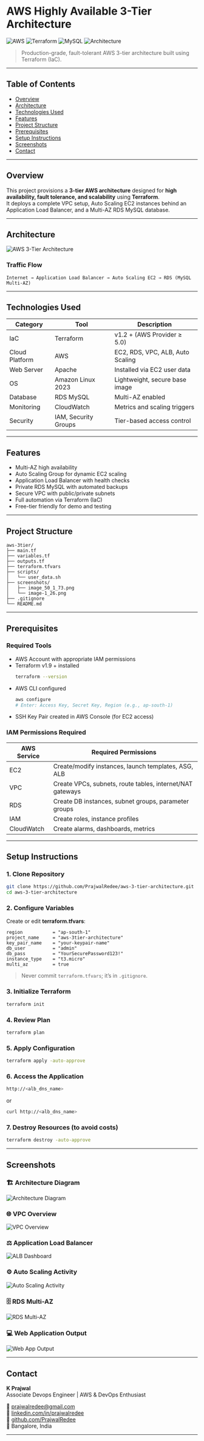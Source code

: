 # AWS Highly Available 3-Tier Architecture

![AWS](https://img.shields.io/badge/AWS-%23FF9900.svg?style=for-the-badge&logo=amazon-aws&logoColor=white)
![Terraform](https://img.shields.io/badge/Terraform-%235835CC.svg?style=for-the-badge&logo=terraform&logoColor=white)
![MySQL](https://img.shields.io/badge/MySQL-%2300f.svg?style=for-the-badge&logo=mysql&logoColor=white)
![Architecture](https://img.shields.io/badge/High%20Availability-Enabled-success?style=for-the-badge)

> Production-grade, fault-tolerant AWS 3-tier architecture built using Terraform (IaC).

---

## Table of Contents
- [Overview](#overview)
- [Architecture](#architecture)
- [Technologies Used](#technologies-used)
- [Features](#features)
- [Project Structure](#project-structure)
- [Prerequisites](#prerequisites)
- [Setup Instructions](#setup-instructions)
- [Screenshots](#screenshots)
- [Contact](#contact)

---

## Overview
This project provisions a **3-tier AWS architecture** designed for **high availability, fault tolerance, and scalability** using **Terraform**.  
It deploys a complete VPC setup, Auto Scaling EC2 instances behind an Application Load Balancer, and a Multi-AZ RDS MySQL database.

---

## Architecture
![AWS 3-Tier Architecture](screenshots/image_50_1_73.png)

### Traffic Flow
```
Internet → Application Load Balancer → Auto Scaling EC2 → RDS (MySQL Multi-AZ)
```

---

## Technologies Used

| Category | Tool | Description |
|-----------|------|-------------|
| IaC | Terraform | v1.2 + (AWS Provider ≥ 5.0) |
| Cloud Platform | AWS | EC2, RDS, VPC, ALB, Auto Scaling |
| Web Server | Apache | Installed via EC2 user data |
| OS | Amazon Linux 2023 | Lightweight, secure base image |
| Database | RDS MySQL | Multi-AZ enabled |
| Monitoring | CloudWatch | Metrics and scaling triggers |
| Security | IAM, Security Groups | Tier-based access control |

---

## Features
- Multi-AZ high availability  
- Auto Scaling Group for dynamic EC2 scaling  
- Application Load Balancer with health checks  
- Private RDS MySQL with automated backups  
- Secure VPC with public/private subnets  
- Full automation via Terraform (IaC)  
- Free-tier friendly for demo and testing  

---

## Project Structure
```
aws-3tier/
├── main.tf
├── variables.tf
├── outputs.tf
├── terraform.tfvars
├── scripts/
│   └── user_data.sh
├── screenshots/
│   ├── image_50_1_73.png
│   └── image-1_26.png
├── .gitignore
└── README.md
```

---

## Prerequisites

### Required Tools
- AWS Account with appropriate IAM permissions  
- Terraform v1.9 + installed  
  ```bash
  terraform --version
  ```
- AWS CLI configured  
  ```bash
  aws configure
  # Enter: Access Key, Secret Key, Region (e.g., ap-south-1)
  ```
- SSH Key Pair created in AWS Console (for EC2 access)

### IAM Permissions Required

| AWS Service | Required Permissions |
|--------------|----------------------|
| EC2 | Create/modify instances, launch templates, ASG, ALB |
| VPC | Create VPCs, subnets, route tables, internet/NAT gateways |
| RDS | Create DB instances, subnet groups, parameter groups |
| IAM | Create roles, instance profiles |
| CloudWatch | Create alarms, dashboards, metrics |

---

## Setup Instructions

### 1. Clone Repository
```bash
git clone https://github.com/PrajwalRedee/aws-3-tier-architecture.git
cd aws-3-tier-architecture
```

### 2. Configure Variables
Create or edit **terraform.tfvars**:
```hcl
region           = "ap-south-1"
project_name     = "aws-3tier-architecture"
key_pair_name    = "your-keypair-name"
db_user          = "admin"
db_pass          = "YourSecurePassword123!"
instance_type    = "t3.micro"
multi_az         = true
```

> Never commit `terraform.tfvars`; it’s in `.gitignore`.

### 3. Initialize Terraform
```bash
terraform init
```

### 4. Review Plan
```bash
terraform plan
```

### 5. Apply Configuration
```bash
terraform apply -auto-approve
```

### 6. Access the Application
```bash
http://<alb_dns_name>
```
or  
```bash
curl http://<alb_dns_name>
```
### 7. Destroy Resources (to avoid costs)
```bash
terraform destroy -auto-approve
```
---

## Screenshots

### 🏗️ Architecture Diagram
![Architecture Diagram](screenshots/image_50_1_73.png)

### 🌐 VPC Overview
![VPC Overview](screenshots/vpc-overview.png)

### ⚖️ Application Load Balancer
![ALB Dashboard](screenshots/alb-dashboard.png)

### ⚙️ Auto Scaling Activity
![Auto Scaling Activity](screenshots/autoscaling-activity.png)

### 🗄️ RDS Multi-AZ
![RDS Multi-AZ](screenshots/rds-multiaz.png)

### 💻 Web Application Output
![Web App Output](screenshots/web-output.png)

---

## Contact
**K Prajwal**  
Associate Devops Engineer | AWS & DevOps Enthusiast  

📧 [prajwalredee@gmail.com](mailto:prajwalredee@gmail.com)  
🔗 [linkedin.com/in/prajwalredee](https://www.linkedin.com/in/prajwalredee)  
🐙 [github.com/PrajwalRedee](https://github.com/PrajwalRedee)  
📍 Bangalore, India  

---

